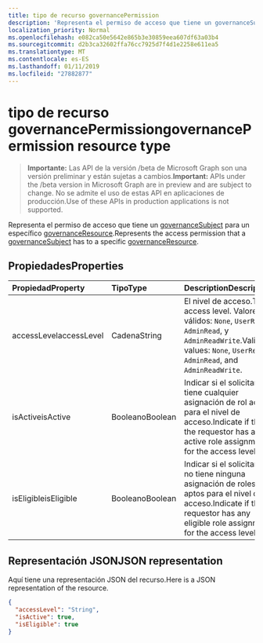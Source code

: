 ```yaml
---
title: tipo de recurso governancePermission
description: 'Representa el permiso de acceso que tiene un governanceSubject para un governanceResource específica.  '
localization_priority: Normal
ms.openlocfilehash: e082ca50e5642e865b3e30859eea607df63a03b4
ms.sourcegitcommit: d2b3ca32602ffa76cc7925d7f4d1e2258e611ea5
ms.translationtype: MT
ms.contentlocale: es-ES
ms.lasthandoff: 01/11/2019
ms.locfileid: "27882877"
---
```

# <a name="governancepermission-resource-type"></a><span data-ttu-id="d7d75-103">tipo de recurso governancePermission</span><span class="sxs-lookup"><span data-stu-id="d7d75-103">governancePermission resource type</span></span>

> <span data-ttu-id="d7d75-104">**Importante:** Las API de la versión /beta de Microsoft Graph son una versión preliminar y están sujetas a cambios.</span><span class="sxs-lookup"><span data-stu-id="d7d75-104">**Important:** APIs under the /beta version in Microsoft Graph are in preview and are subject to change.</span></span> <span data-ttu-id="d7d75-105">No se admite el uso de estas API en aplicaciones de producción.</span><span class="sxs-lookup"><span data-stu-id="d7d75-105">Use of these APIs in production applications is not supported.</span></span>

<span data-ttu-id="d7d75-106">Representa el permiso de acceso que tiene un [governanceSubject](../resources/governancesubject.md) para un específico [governanceResource](../resources/governanceresource.md).</span><span class="sxs-lookup"><span data-stu-id="d7d75-106">Represents the access permission that a [governanceSubject](../resources/governancesubject.md) has to a specific [governanceResource](../resources/governanceresource.md).</span></span>  


## <a name="properties"></a><span data-ttu-id="d7d75-107">Propiedades</span><span class="sxs-lookup"><span data-stu-id="d7d75-107">Properties</span></span>
| <span data-ttu-id="d7d75-108">Propiedad</span><span class="sxs-lookup"><span data-stu-id="d7d75-108">Property</span></span>     | <span data-ttu-id="d7d75-109">Tipo</span><span class="sxs-lookup"><span data-stu-id="d7d75-109">Type</span></span>   |<span data-ttu-id="d7d75-110">Description</span><span class="sxs-lookup"><span data-stu-id="d7d75-110">Description</span></span>|
|:---------------|:--------|:----------|
|<span data-ttu-id="d7d75-111">accessLevel</span><span class="sxs-lookup"><span data-stu-id="d7d75-111">accessLevel</span></span>|<span data-ttu-id="d7d75-112">Cadena</span><span class="sxs-lookup"><span data-stu-id="d7d75-112">String</span></span>|<span data-ttu-id="d7d75-113">El nivel de acceso.</span><span class="sxs-lookup"><span data-stu-id="d7d75-113">The access level.</span></span> <span data-ttu-id="d7d75-114">Valores válidos: ``None``, ``UserRead``, ``AdminRead``, y ``AdminReadWrite``.</span><span class="sxs-lookup"><span data-stu-id="d7d75-114">Valid values: ``None``, ``UserRead``, ``AdminRead``, and ``AdminReadWrite``.</span></span>|
|<span data-ttu-id="d7d75-115">isActive</span><span class="sxs-lookup"><span data-stu-id="d7d75-115">isActive</span></span>|<span data-ttu-id="d7d75-116">Booleano</span><span class="sxs-lookup"><span data-stu-id="d7d75-116">Boolean</span></span>|<span data-ttu-id="d7d75-117">Indicar si el solicitante tiene cualquier asignación de rol activo para el nivel de acceso.</span><span class="sxs-lookup"><span data-stu-id="d7d75-117">Indicate if the the requestor has any active role assignment for the access level.</span></span>|
|<span data-ttu-id="d7d75-118">isEligible</span><span class="sxs-lookup"><span data-stu-id="d7d75-118">isEligible</span></span>|<span data-ttu-id="d7d75-119">Booleano</span><span class="sxs-lookup"><span data-stu-id="d7d75-119">Boolean</span></span>|<span data-ttu-id="d7d75-120">Indicar si el solicitante no tiene ninguna asignación de roles aptos para el nivel de acceso.</span><span class="sxs-lookup"><span data-stu-id="d7d75-120">Indicate if the requestor has any eligible role assignment for the access level.</span></span>|

## <a name="json-representation"></a><span data-ttu-id="d7d75-121">Representación JSON</span><span class="sxs-lookup"><span data-stu-id="d7d75-121">JSON representation</span></span>

<span data-ttu-id="d7d75-122">Aquí tiene una representación JSON del recurso.</span><span class="sxs-lookup"><span data-stu-id="d7d75-122">Here is a JSON representation of the resource.</span></span>

```json
{
  "accessLevel": "String",
  "isActive": true,
  "isEligible": true
}

```
